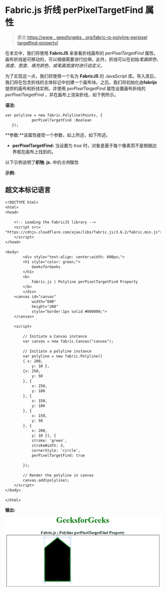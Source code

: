 # Fabric.js 折线 perPixelTargetFind 属性

> 原文:[https://www . geesforgeks . org/fabric-js-polyline-perpixel targetfind-property/](https://www.geeksforgeeks.org/fabric-js-polyline-perpixeltargetfind-property/)

在本文中，我们将使用 **FabricJS** 来查看折线画布的 *perPixelTargetFind* 属性。画布折线是可移动的，可以根据需要进行拉伸。此外，折线可以在初始*笔画颜色、高度、宽度、填充颜色、*或*笔画宽度时进行自定义。*

为了实现这一点，我们将使用一个名为 **FabricJS** 的 JavaScript 库。导入库后，我们将在包含折线的主体标记中创建一个画布块。之后，我们将初始化由**fabrijs**提供的画布和折线实例，并使用 *perPixelTargetFind* 属性设置画布折线的 *perPixelTargetFind* ，并在画布上渲染折线，如下例所示。

**语法:**

```
var polyline = new fabric.Polyline(Points, {  
            perPixelTargetFind :Boolean
   });  
```

**参数:**该属性接受一个参数，如上所述，如下所述。

*   **perPixelTargetFind:** 当设置为 *true* 时，对象是基于每个像素而不是根据边界框在画布上找到的。

以下示例说明了**织物. js.** 中的*左侧*属性

**示例:**

## 超文本标记语言

```
<!DOCTYPE html> 
<html> 
<head> 

    <!-- Loading the FabricJS library -->
    <script src= 
"https://cdnjs.cloudflare.com/ajax/libs/fabric.js/3.6.2/fabric.min.js"> 
    </script> 
</head> 

<body> 
        <div style="text-align: center;width: 600px;"> 
        <h1 style="color: green;"> 
            GeeksforGeeks 
        </h1> 
        <b> 
            Fabric.js | Polyline perPixelTargetFind Property 
        </b> 
        </div> 
    <canvas id="canvas"
            width="600"
            height="200"
            style="border:1px solid #000000;"> 
    </canvas> 

    <script> 

        // Initiate a Canvas instance 
        var canvas = new fabric.Canvas("canvas"); 

        // Initiate a polyline instance 
        var polyline = new fabric.Polyline([ 
        { x: 200, 
            y: 10 }, 
        {x: 250, 
            y: 50 
        }, { 
            x: 250, 
            y: 180 
        }, { 
            x: 150, 
            y: 180 
        }, { 
            x: 150, 
            y: 50 
        }, { 
            x: 200, 
            y: 10 }], { 
            stroke: 'green',  
            strokeWidth: 3,  
            cornerStyle: 'circle',  
            perPixelTargetFind: true  

        }); 

        // Render the polyline in canvas 
        canvas.add(polyline); 
    </script> 
</body> 

</html>
```

**输出:**

![](img/b3cca51bd2527452adbc76a6147616f4.png)